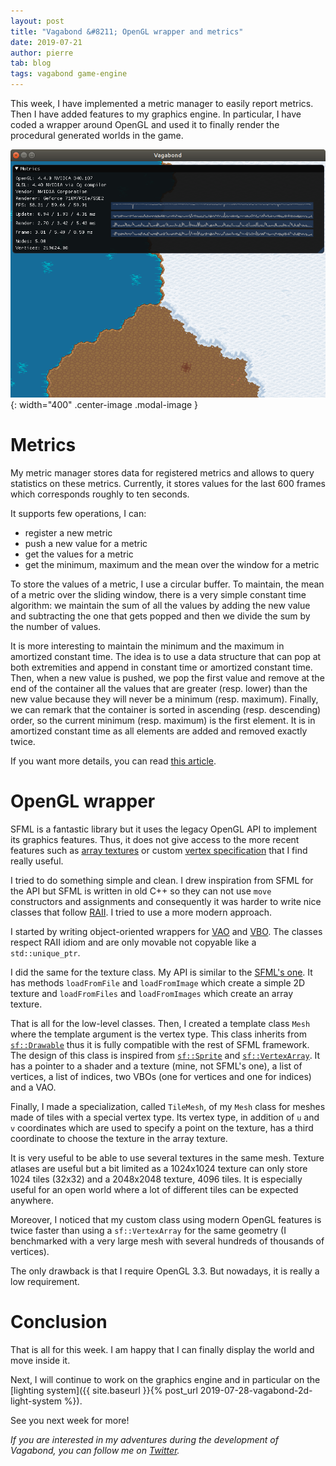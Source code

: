 ```yaml
---
layout: post
title: "Vagabond &#8211; OpenGL wrapper and metrics"
date: 2019-07-21
author: pierre
tab: blog
tags: vagabond game-engine
---
```

This week, I have implemented a metric manager to easily report metrics. Then I have added features to my graphics engine. In particular, I have coded a wrapper around OpenGL and used it to finally render the procedural generated worlds in the game.

![](/media/img/vagabond-opengl-wrapper-metrics/world_metrics.png){: width="400" .center-image .modal-image }

<!--more-->

# Metrics

My metric manager stores data for registered metrics and allows to query statistics on these metrics. Currently, it stores values for the last 600 frames which corresponds roughly to ten seconds.

It supports few operations, I can:

* register a new metric
* push a new value for a metric
* get the values for a metric
* get the minimum, maximum and the mean over the window for a metric

To store the values of a metric, I use a circular buffer. To maintain, the mean of a metric over the sliding window, there is a very simple constant time algorithm: we maintain the sum of all the values by adding the new value and subtracting the one that gets popped and then we divide the sum by the number of values.

It is more interesting to maintain the minimum and the maximum in amortized constant time. The idea is to use a data structure that can pop at both extremities and append in constant time or amortized constant time. Then, when a new value is pushed, we pop the first value and remove at the end of the container all the values that are greater (resp. lower) than the new value because they will never be a minimum (resp. maximum). Finally, we can remark that the container is sorted in ascending (resp. descending) order, so the current minimum (resp. maximum) is the first element. It is in amortized constant time as all elements are added and removed exactly twice.

If you want more details, you can read [this article](https://people.cs.uct.ac.za/~ksmith/articles/sliding_window_minimum.html).

# OpenGL wrapper

SFML is a fantastic library but it uses the legacy OpenGL API to implement its graphics features. Thus, it does not give access to the more recent features such as [array textures](https://www.khronos.org/opengl/wiki/Array_Texture) or custom [vertex specification](https://www.khronos.org/opengl/wiki/Vertex_Specification) that I find really useful.

I tried to do something simple and clean. I drew inspiration from SFML for the API but SFML is written in old C++ so they can not use `move` constructors and assignments and consequently it was harder to write nice classes that follow [RAII](https://en.wikipedia.org/wiki/Resource_acquisition_is_initialization). I tried to use a more modern approach.

I started by writing object-oriented wrappers for [VAO](https://www.khronos.org/opengl/wiki/Vertex_Specification#Vertex_Array_Object) and [VBO](https://www.khronos.org/opengl/wiki/Vertex_Specification#Vertex_Buffer_Object). The classes respect RAII idiom and are only movable not copyable like a `std::unique_ptr`.

I did the same for the texture class. My API is similar to the [SFML's one](https://www.sfml-dev.org/documentation/2.5.1/classsf_1_1Texture.php). It has methods `loadFromFile` and `loadFromImage` which create a simple 2D texture and `loadFromFiles` and `loadFromImages` which create an array texture.

That is all for the low-level classes. Then, I created a template class `Mesh` where the template argument is the vertex type. This class inherits from [`sf::Drawable`](https://www.sfml-dev.org/documentation/2.5.1/classsf_1_1Drawable.php) thus it is fully compatible with the rest of SFML framework. The design of this class is inspired from [`sf::Sprite`](https://www.sfml-dev.org/documentation/2.5.1/classsf_1_1Sprite.php) and [`sf::VertexArray`](https://www.sfml-dev.org/documentation/2.5.1/classsf_1_1VertexArray.php). It has a pointer to a shader and a texture (mine, not SFML's one), a list of vertices, a list of indices, two VBOs (one for vertices and one for indices) and a VAO.

Finally, I made a specialization, called `TileMesh`, of my `Mesh` class for meshes made of tiles with a special vertex type. Its vertex type, in addition of `u` and `v` coordinates which are used to specify a point on the texture, has a third coordinate to choose the texture in the array texture.

It is very useful to be able to use several textures in the same mesh. Texture atlases are useful but a bit limited as a 1024x1024 texture can only store 1024 tiles (32x32) and a 2048x2048 texture, 4096 tiles. It is especially useful for an open world where a lot of different tiles can be expected anywhere.

Moreover, I noticed that my custom class using modern OpenGL features is twice faster than using a `sf::VertexArray` for the same geometry (I benchmarked with a very large mesh with several hundreds of thousands of vertices).

The only drawback is that I require OpenGL 3.3. But nowadays, it is really a low requirement.

# Conclusion

That is all for this week. I am happy that I can finally display the world and move inside it.

Next, I will continue to work on the graphics engine and in particular on the [lighting system]({{ site.baseurl }}{% post_url 2019-07-28-vagabond-2d-light-system %}).

See you next week for more!

*If you are interested in my adventures during the development of Vagabond, you can follow me on [Twitter](https://twitter.com/PierreVigier).*